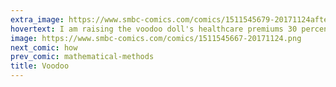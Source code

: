 ```yaml
---
extra_image: https://www.smbc-comics.com/comics/1511545679-20171124after.png
hovertext: I am raising the voodoo doll's healthcare premiums 30 percent.
image: https://www.smbc-comics.com/comics/1511545667-20171124.png
next_comic: how
prev_comic: mathematical-methods
title: Voodoo
---
```


